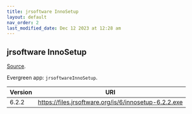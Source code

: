 ```yaml
---
title: jrsoftware InnoSetup
layout: default
nav_order: 2
last_modified_date: Dec 12 2023 at 12:28 am
---
```


## jrsoftware InnoSetup

[Source](https://www.innosetup.com).

Evergreen app: `jrsoftwareInnoSetup`.

| Version | URI                                                   |
| ------- | ----------------------------------------------------- |
| 6.2.2   | https://files.jrsoftware.org/is/6/innosetup-6.2.2.exe |

